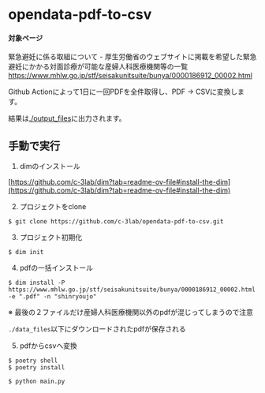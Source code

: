 # opendata-pdf-to-csv

#### 対象ページ

緊急避妊に係る取組について - 厚生労働省のウェブサイトに掲載を希望した緊急避妊にかかる対面診療が可能な産婦人科医療機関等の一覧
https://www.mhlw.go.jp/stf/seisakunitsuite/bunya/0000186912_00002.html


Github Actionによって1日に一回PDFを全件取得し、PDF -> CSVに変換します。

結果は[./output_files](./output_files)に出力されます。


## 手動で実行

1. dimのインストール

[https://github.com/c-3lab/dim?tab=readme-ov-file#install-the-dim](https://github.com/c-3lab/dim?tab=readme-ov-file#install-the-dim)

2. プロジェクトをclone
```
$ git clone https://github.com/c-3lab/opendata-pdf-to-csv.git
```

3. プロジェクト初期化
```
$ dim init 
```

4. pdfの一括インストール
```
$ dim install -P https://www.mhlw.go.jp/stf/seisakunitsuite/bunya/0000186912_00002.html -e ".pdf" -n "shinryoujo"
```
※ 最後の２ファイルだけ産婦人科医療機関以外のpdfが混じってしまうので注意

`./data_files`以下にダウンロードされたpdfが保存される

5. pdfからcsvへ変換

```
$ poetry shell
$ poetry install

$ python main.py
```
